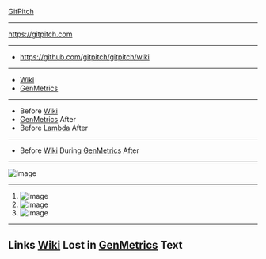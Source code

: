 
[GitPitch](https://gitpitch.com)

---

https://gitpitch.com

---

- https://github.com/gitpitch/gitpitch/wiki

---

- [Wiki](https://github.com/gitpitch/gitpitch/wiki)
- [GenMetrics](https://github.com/onetapbeyond/gen_metrics)

---

- Before [Wiki](https://github.com/gitpitch/gitpitch/wiki)
- [GenMetrics](https://github.com/onetapbeyond/gen_metrics) After
- Before [Lambda](https://github.com/onetapbeyond/lambda-spark-executor) After

---

- Before [Wiki](https://github.com/gitpitch/gitpitch/wiki) During [GenMetrics](https://github.com/onetapbeyond/gen_metrics) After

---

![Image](https://gitpitch.com/texas-rangers.png)

---

1. ![Image](https://gitpitch.com/texas-rangers.png)
2. ![Image](https://gitpitch.com/texas-rangers.png)
3. ![Image](https://gitpitch.com/texas-rangers.png)

---

## Links [Wiki](https://github.com/gitpitch/gitpitch/wiki) Lost in [GenMetrics](https://github.com/onetapbeyond/gen_metrics) Text


